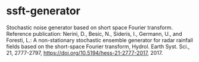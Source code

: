 # ssft-generator
Stochastic noise generator based on short space Fourier transform. 
Reference publication: 
Nerini, D., Besic, N., Sideris, I., Germann, U., and Foresti, L.: A non-stationary stochastic ensemble generator for radar rainfall fields based on the short-space Fourier transform, Hydrol. Earth Syst. Sci., 21, 2777-2797, https://doi.org/10.5194/hess-21-2777-2017, 2017. 
